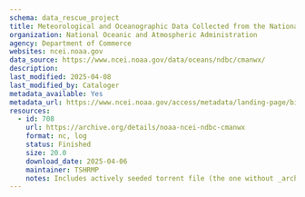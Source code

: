 ```yaml
---
schema: data_rescue_project 
title: Meteorological and Oceanographic Data Collected from the National Data Buoy Center Coastal-Marine Automated Network (C-MAN) and Moored (Weather) Buoys
organization: National Oceanic and Atmospheric Administration
agency: Department of Commerce
websites: ncei.noaa.gov
data_source: https://www.ncei.noaa.gov/data/oceans/ndbc/cmanwx/
description: 
last_modified: 2025-04-08
last_modified_by: Cataloger
metadata_available: Yes
metadata_url: https://www.ncei.noaa.gov/access/metadata/landing-page/bin/iso?id=gov.noaa.nodc:NDBC-CMANWx
resources:
  - id: 708
    url: https://archive.org/details/noaa-ncei-ndbc-cmanwx
    format: nc, log
    status: Finished
    size: 20.0
    download_date: 2025-04-06
    maintainer: TSHRMP
    notes: Includes actively seeded torrent file (the one without _archive).  Alternate torrent location  https//academictorrents.com/details/414b43ac18bfd028386313b3da88b491280700bc
---
```

